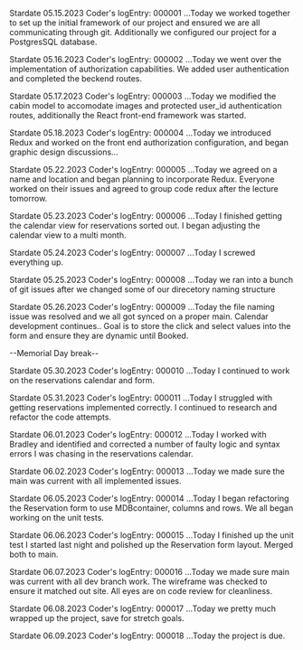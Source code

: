 Stardate 05.15.2023
Coder's logEntry: 000001
    ...Today we worked together to set up the initial framework of our project and ensured we
    are all communicating through git. Additionally we configured our project for a PostgresSQL database.

Stardate 05.16.2023
Coder's logEntry: 000002
    ...Today we went over the implementation of authorization capabilities.  We added user authentication and completed the beckend routes.

Stardate 05.17.2023
Coder's logEntry: 000003
    ...Today we modified the cabin model to accomodate images and protected user_id authentication routes, additionally the React front-end framework was started.

Stardate 05.18.2023
Coder's logEntry: 000004
    ...Today we introduced Redux and worked on the front end authorization configuration, and began graphic design discussions...

Stardate 05.22.2023
Coder's logEntry: 000005
    ...Today we agreed on a name and location and began planning to incorporate Redux. Everyone worked on their issues and agreed to group code redux after the lecture tomorrow.

Stardate 05.23.2023
Coder's logEntry: 000006
    ...Today I finished getting the calendar view for reservations sorted out. I began adjusting the calendar view to a multi month.

Stardate 05.24.2023
Coder's logEntry: 000007
    ...Today I screwed everything up.

Stardate 05.25.2023
Coder's logEntry: 000008
    ...Today we ran into a bunch of git issues after we changed some of our direcetory naming structure

Stardate 05.26.2023
Coder's logEntry: 000009
    ...Today the file naming issue was resolved and we all got synced on a proper main.  Calendar development continues.. Goal is to store the click and select values into the form and ensure they are dynamic until Booked.

--Memorial Day break--

Stardate 05.30.2023
Coder's logEntry: 000010
    ...Today I continued to work on the reservations calendar and form.

Stardate 05.31.2023
Coder's logEntry: 000011
    ...Today I struggled with getting reservations implemented correctly. I continued to research and refactor the code attempts.

Stardate 06.01.2023
Coder's logEntry: 000012
    ...Today I worked with Bradley and identified and corrected a number of faulty logic and syntax errors I was chasing in the reservations calendar.

Stardate 06.02.2023
Coder's logEntry: 000013
    ...Today we made sure the main was current with all implemented issues.

Stardate 06.05.2023
Coder's logEntry: 000014
    ...Today I began refactoring the Reservation form to use MDBcontainer, columns and rows. We all began working on the unit tests.

Stardate 06.06.2023
Coder's logEntry: 000015
    ...Today I finished up the unit test I started last night and polished up the Reservation form layout. Merged both to main.

Stardate 06.07.2023
Coder's logEntry: 000016
    ...Today we made sure main was current with all dev branch work. The wireframe was checked to ensure it matched out site.  All eyes are on code review for cleanliness.

Stardate 06.08.2023
Coder's logEntry: 000017
    ...Today we pretty much wrapped up the project, save for stretch goals.

Stardate 06.09.2023
Coder's logEntry: 000018
    ...Today the project is due.
